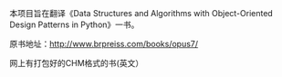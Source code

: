 本项目旨在翻译《Data Structures and Algorithms with Object-Oriented Design Patterns in Python》一书。

原书地址：http://www.brpreiss.com/books/opus7/

网上有打包好的CHM格式的书(英文）
